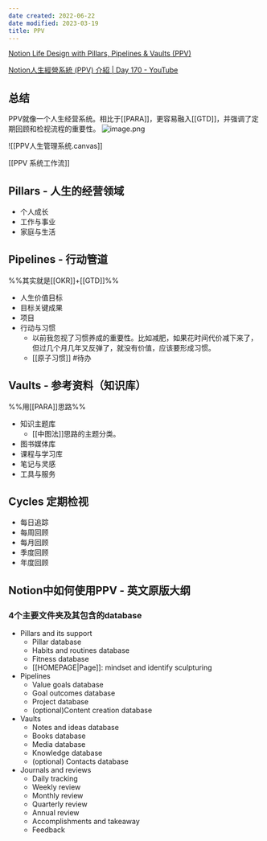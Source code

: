 ```yaml
---
date created: 2022-06-22
date modified: 2023-03-19
title: PPV
---
```


[Notion Life Design with Pillars, Pipelines & Vaults (PPV)](https://www.yearzero.io/notion-life-design)

[Notion人生經營系統 (PPV) 介紹 | Day 170 - YouTube](https://www.youtube.com/watch?v=2qLrIp1YGUQ)

## 总结

PPV就像一个人生经营系统。相比于[[PARA]]，更容易融入[[GTD]]，并强调了定期回顾和检视流程的重要性。
![image.png](https://img2.oldwinter.top/202303191834862.png)

![[PPV人生管理系统.canvas]]

[[PPV 系统工作流]]

## Pillars - 人生的经营领域

- 个人成长
- 工作与事业
- 家庭与生活

## Pipelines - 行动管道

%%其实就是[[OKR]]+[[GTD]]%%

- 人生价值目标
- 目标关键成果
- 项目
- 行动与习惯
	- 以前我忽视了习惯养成的重要性。比如减肥，如果花时间代价减下来了，但过几个月几年又反弹了，就没有价值，应该要形成习惯。
	- [[原子习惯]] #待办 

## Vaults - 参考资料（知识库）

%%用[[PARA]]思路%%

- 知识主题库
	- [[中图法]]思路的主题分类。
- 图书媒体库
- 课程与学习库
- 笔记与灵感
- 工具与服务

## Cycles 定期检视

- 每日追踪
- 每周回顾
- 每月回顾
- 季度回顾
- 年度回顾

## Notion中如何使用PPV - 英文原版大纲

### 4个主要文件夹及其包含的database

- Pillars and its support
	- Pillar database
	- Habits and routines database
	- Fitness database
	- [[HOMEPAGE|Page]]: mindset and identify sculpturing
- Pipelines
	- Value goals database
	- Goal outcomes database
	- Project database
	- (optional)Content creation database
- Vaults
	- Notes and ideas database
	- Books database
	- Media database
	- Knowledge database
	- (optional) Contacts database
- Journals and reviews
	- Daily tracking
	- Weekly review
	- Monthly review
	- Quarterly review
	- Annual review
	- Accomplishments and takeaway
	- Feedback
